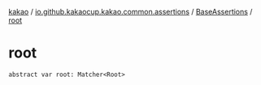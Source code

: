 [kakao](../../index.md) / [io.github.kakaocup.kakao.common.assertions](../index.md) / [BaseAssertions](index.md) / [root](./root.md)

# root

`abstract var root: Matcher<Root>`